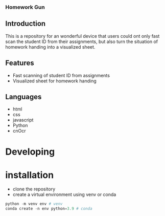 ### Homework Gun


## Introduction

This is a repository for an wonderful device that users could ont only fast scan the student ID from their assignments, but also turn the situation of homework handing into a visualized sheet.

## Features

- Fast scanning of student ID from assignments
- Visualized sheet for homework handing

## Languages

- html
- css
- javascript
- Python
- cnOcr


# Developing


# installation

- clone the repository
- create a virtual environment using venv or conda

```python
python -m venv env # venv
conda create -n env python=3.9 # conda
```